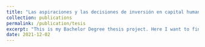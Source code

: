 ```yaml
---
title: "Las aspiraciones y las decisiones de inversión en capital humano en hogares peruanos 2009-2016"
collection: publications
permalink: /publication/tesis
excerpt: "This is my Bachelor Degree thesis project. Here I want to find the relation between aspirations and human capital-related investment."
date: 2021-12-02
---
```

